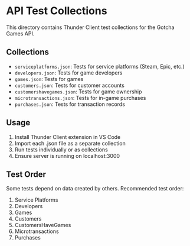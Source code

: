 # API Test Collections

This directory contains Thunder Client test collections for the Gotcha Games API.

## Collections
- `serviceplatforms.json`: Tests for service platforms (Steam, Epic, etc.)
- `developers.json`: Tests for game developers
- `games.json`: Tests for games
- `customers.json`: Tests for customer accounts
- `customershavegames.json`: Tests for game ownership
- `microtransactions.json`: Tests for in-game purchases
- `purchases.json`: Tests for transaction records

## Usage
1. Install Thunder Client extension in VS Code
2. Import each .json file as a separate collection
3. Run tests individually or as collections
4. Ensure server is running on localhost:3000

## Test Order
Some tests depend on data created by others. Recommended test order:
1. Service Platforms
2. Developers
3. Games
4. Customers
5. CustomersHaveGames
6. Microtransactions
7. Purchases
